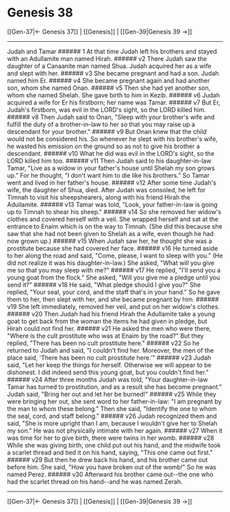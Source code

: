 # Genesis 38

[[Gen-37|← Genesis 37]] | [[Genesis]] | [[Gen-39|Genesis 39 →]]
***

Judah and Tamar ###### 1 At that time Judah left his brothers and stayed with an Adullamite man named Hirah. ###### v2 There Judah saw the daughter of a Canaanite man named Shua. Judah acquired her as a wife and slept with her. ###### v3 She became pregnant and had a son. Judah named him Er. ###### v4 She became pregnant again and had another son, whom she named Onan. ###### v5 Then she had yet another son, whom she named Shelah. She gave birth to him in Kezib. ###### v6 Judah acquired a wife for Er his firstborn; her name was Tamar. ###### v7 But Er, Judah's firstborn, was evil in the LORD's sight, so the LORD killed him. ###### v8 Then Judah said to Onan, "Sleep with your brother's wife and fulfill the duty of a brother-in-law to her so that you may raise up a descendant for your brother." ###### v9 But Onan knew that the child would not be considered his. So whenever he slept with his brother's wife, he wasted his emission on the ground so as not to give his brother a descendant. ###### v10 What he did was evil in the LORD's sight, so the LORD killed him too. ###### v11 Then Judah said to his daughter-in-law Tamar, "Live as a widow in your father's house until Shelah my son grows up." For he thought, "I don't want him to die like his brothers." So Tamar went and lived in her father's house. ###### v12 After some time Judah's wife, the daughter of Shua, died. After Judah was consoled, he left for Timnah to visit his sheepshearers, along with his friend Hirah the Adullamite. ###### v13 Tamar was told, "Look, your father-in-law is going up to Timnah to shear his sheep." ###### v14 So she removed her widow's clothes and covered herself with a veil. She wrapped herself and sat at the entrance to Enaim which is on the way to Timnah. (She did this because she saw that she had not been given to Shelah as a wife, even though he had now grown up.) ###### v15 When Judah saw her, he thought she was a prostitute because she had covered her face. ###### v16 He turned aside to her along the road and said, "Come, please, I want to sleep with you." (He did not realize it was his daughter-in-law.) She asked, "What will you give me so that you may sleep with me?" ###### v17 He replied, "I'll send you a young goat from the flock." She asked, "Will you give me a pledge until you send it?" ###### v18 He said, "What pledge should I give you?" She replied, "Your seal, your cord, and the staff that's in your hand." So he gave them to her, then slept with her, and she became pregnant by him. ###### v19 She left immediately, removed her veil, and put on her widow's clothes. ###### v20 Then Judah had his friend Hirah the Adullamite take a young goat to get back from the woman the items he had given in pledge, but Hirah could not find her. ###### v21 He asked the men who were there, "Where is the cult prostitute who was at Enaim by the road?" But they replied, "There has been no cult prostitute here." ###### v22 So he returned to Judah and said, "I couldn't find her. Moreover, the men of the place said, 'There has been no cult prostitute here.'" ###### v23 Judah said, "Let her keep the things for herself. Otherwise we will appear to be dishonest. I did indeed send this young goat, but you couldn't find her." ###### v24 After three months Judah was told, "Your daughter-in-law Tamar has turned to prostitution, and as a result she has become pregnant." Judah said, "Bring her out and let her be burned!" ###### v25 While they were bringing her out, she sent word to her father-in-law: "I am pregnant by the man to whom these belong." Then she said, "Identify the one to whom the seal, cord, and staff belong." ###### v26 Judah recognized them and said, "She is more upright than I am, because I wouldn't give her to Shelah my son." He was not physically intimate with her again. ###### v27 When it was time for her to give birth, there were twins in her womb. ###### v28 While she was giving birth, one child put out his hand, and the midwife took a scarlet thread and tied it on his hand, saying, "This one came out first." ###### v29 But then he drew back his hand, and his brother came out before him. She said, "How you have broken out of the womb!" So he was named Perez. ###### v30 Afterward his brother came out--the one who had the scarlet thread on his hand--and he was named Zerah.

***
[[Gen-37|← Genesis 37]] | [[Genesis]] | [[Gen-39|Genesis 39 →]]
